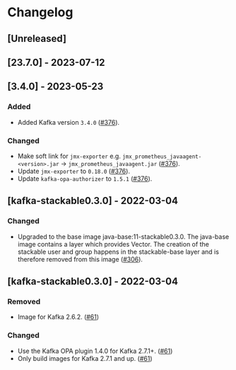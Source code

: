 # Changelog

## [Unreleased]

## [23.7.0] - 2023-07-12

## [3.4.0] - 2023-05-23

### Added

- Added Kafka version `3.4.0` ([#376]).

### Changed

- Make soft link for `jmx-exporter` e.g. `jmx_prometheus_javaagent-<version>.jar` -> `jmx_prometheus_javaagent.jar` ([#376]).
- Update `jmx-exporter` to `0.18.0` ([#376]).
- Update `kafka-opa-authorizer` to `1.5.1` ([#376]).

[#376]: https://github.com/stackabletech/docker-images/pull/376

## [kafka-stackable0.3.0] - 2022-03-04

### Changed

- Upgraded to the base image java-base:11-stackable0.3.0. The java-base image
  contains a layer which provides Vector. The creation of the stackable user
  and group happens in the stackable-base layer and is therefore removed from
  this image ([#306]).

[#306]: https://github.com/stackabletech/docker-images/pull/306

## [kafka-stackable0.3.0] - 2022-03-04

### Removed

- Image for Kafka 2.6.2. ([#61])

### Changed

- Use the Kafka OPA plugin 1.4.0 for Kafka 2.7.1+. ([#61])
- Only build images for Kafka 2.7.1 and up. ([#61])

[#61]: https://github.com/stackabletech/docker-images/pull/61
